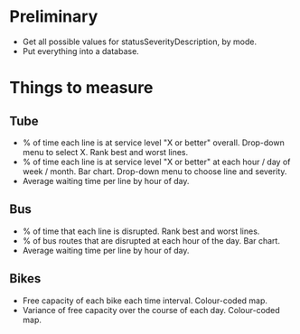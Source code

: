 # Preliminary

- Get all possible values for statusSeverityDescription, by mode.
- Put everything into a database.

# Things to measure

## Tube

- % of time each line is at service level "X or better" overall. Drop-down menu to select X. Rank best and worst lines.
- % of time each line is at service level "X or better" at each hour / day of week / month. Bar chart. Drop-down menu to choose line and severity.
- Average waiting time per line by hour of day.

## Bus

- % of time that each line is disrupted. Rank best and worst lines.
- % of bus routes that are disrupted at each hour of the day. Bar chart.
- Average waiting time per line by hour of day.

## Bikes

- Free capacity of each bike each time interval. Colour-coded map.
- Variance of free capacity over the course of each day. Colour-coded map.



